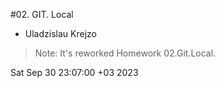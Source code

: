 #02. GIT. Local
* Uladzislau Krejzo
>Note: It's reworked Homework 02.Git.Local.

Sat Sep 30 23:07:00 +03 2023
